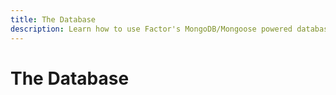 ```yaml
---
title: The Database
description: Learn how to use Factor's MongoDB/Mongoose powered database.
---
```


# The Database
